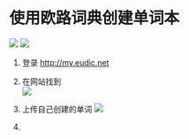 # 使用欧路词典创建单词本

![](http://oz2u8kxpt.bkt.clouddn.com/17-12-2/6421925.jpg)
![](http://oz2u8kxpt.bkt.clouddn.com/17-12-2/83488596.jpg)
1. 登录 http://my.eudic.net   
2. 在网站找到  
![](http://oz2u8kxpt.bkt.clouddn.com/17-12-2/99252527.jpg)

3. 上传自己创建的单词
  ![](http://oz2u8kxpt.bkt.clouddn.com/17-12-2/51860185.jpg)

4.   
